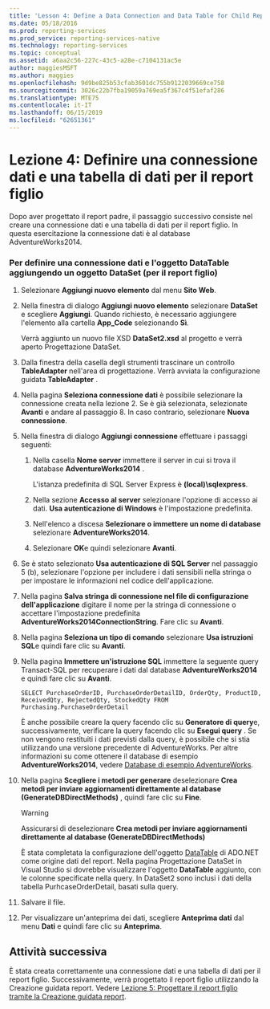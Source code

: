 ```yaml
---
title: 'Lesson 4: Define a Data Connection and Data Table for Child Report (Lezione 4: Definire una connessione dati e una tabella dati per il report figlio) | Microsoft Docs'
ms.date: 05/18/2016
ms.prod: reporting-services
ms.prod_service: reporting-services-native
ms.technology: reporting-services
ms.topic: conceptual
ms.assetid: a6aa2c56-227c-43c5-a28e-c7104131ac5e
author: maggiesMSFT
ms.author: maggies
ms.openlocfilehash: 9d9be825b53cfab3601dc755b9122039669ce758
ms.sourcegitcommit: 3026c22b7fba19059a769ea5f367c4f51efaf286
ms.translationtype: MTE75
ms.contentlocale: it-IT
ms.lasthandoff: 06/15/2019
ms.locfileid: "62651361"
---
```

# <a name="lesson-4-define-a-data-connection-and-data-table-for-child-report"></a>Lezione 4: Definire una connessione dati e una tabella di dati per il report figlio
Dopo aver progettato il report padre, il passaggio successivo consiste nel creare una connessione dati e una tabella di dati per il report figlio. In questa esercitazione la connessione dati è al database AdventureWorks2014.  
  
### <a name="to-define-a-data-connection-and-datatable-by-adding-a-dataset-for-child-report"></a>Per definire una connessione dati e l'oggetto DataTable aggiungendo un oggetto DataSet (per il report figlio)  
  
1.  Selezionare **Aggiungi nuovo elemento** dal menu **Sito Web**.  
  
2.  Nella finestra di dialogo **Aggiungi nuovo elemento** selezionare **DataSet** e scegliere **Aggiungi**. Quando richiesto, è necessario aggiungere l'elemento alla cartella **App_Code** selezionando **Sì**.  
  
    Verrà aggiunto un nuovo file XSD **DataSet2.xsd** al progetto e verrà aperto Progettazione DataSet.  
  
3.  Dalla finestra della casella degli strumenti trascinare un controllo **TableAdapter** nell'area di progettazione. Verrà avviata la configurazione guidata **TableAdapter** .  
  
4.  Nella pagina **Seleziona connessione dati** è possibile selezionare la connessione creata nella lezione 2. Se è già selezionata, selezionate **Avanti** e andare al passaggio 8. In caso contrario, selezionare **Nuova connessione**.  
  
5.  Nella finestra di dialogo **Aggiungi connessione** effettuare i passaggi seguenti:  
  
    1.  Nella casella **Nome server** immettere il server in cui si trova il database **AdventureWorks2014** .  
  
        L'istanza predefinita di SQL Server Express è **(local)\sqlexpress**.  
  
    2.  Nella sezione **Accesso al server** selezionare l'opzione di accesso ai dati. **Usa autenticazione di Windows** è l'impostazione predefinita.  
  
    3.  Nell'elenco a discesa **Selezionare o immettere un nome di database** selezionare **AdventureWorks2014**.  
  
    4.  Selezionare **OK**e quindi selezionare **Avanti**.  
  
6.  Se è stato selezionato **Usa autenticazione di SQL Server** nel passaggio 5 (b), selezionare l'opzione per includere i dati sensibili nella stringa o per impostare le informazioni nel codice dell'applicazione.  
  
7.  Nella pagina **Salva stringa di connessione nel file di configurazione dell'applicazione** digitare il nome per la stringa di connessione o accettare l'impostazione predefinita **AdventureWorks2014ConnectionString**. Fare clic su **Avanti**.  
  
8.  Nella pagina **Seleziona un tipo di comando** selezionare **Usa istruzioni SQL**e quindi fare clic su **Avanti**.  
  
9. Nella pagina **Immettere un'istruzione SQL** immettere la seguente query Transact-SQL per recuperare i dati dal database **AdventureWorks2014** e quindi fare clic su **Avanti**.  
  
    ```  
    SELECT PurchaseOrderID, PurchaseOrderDetailID, OrderQty, ProductID, ReceivedQty, RejectedQty, StockedQty FROM Purchasing.PurchaseOrderDetail  
    ```  
  
    È anche possibile creare la query facendo clic su **Generatore di query**e, successivamente, verificare la query facendo clic su **Esegui query** . Se non vengono restituiti i dati previsti dalla query, è possibile che si stia utilizzando una versione precedente di AdventureWorks. Per altre informazioni su come ottenere il database di esempio **AdventureWorks2014**, vedere [Database di esempio AdventureWorks](https://github.com/Microsoft/sql-server-samples/releases).  
  
10. Nella pagina **Scegliere i metodi per generare** deselezionare **Crea metodi per inviare aggiornamenti direttamente al database (GenerateDBDirectMethods)** , quindi fare clic su **Fine**.  
  
    > [!WARNING]  
    > Assicurarsi di deselezionare **Crea metodi per inviare aggiornamenti direttamente al database (GenerateDBDirectMethods)**  
  
    È stata completata la configurazione dell'oggetto [DataTable](https://msdn.microsoft.com/library/system.data.datatable.aspx) di ADO.NET come origine dati del report. Nella pagina Progettazione DataSet in Visual Studio si dovrebbe visualizzare l'oggetto **DataTable** aggiunto, con le colonne specificate nella query. In DataSet2 sono inclusi i dati della tabella PurhcaseOrderDetail, basati sulla query.  
  
11. Salvare il file.  
  
12. Per visualizzare un'anteprima dei dati, scegliere **Anteprima dati** dal menu **Dati** e quindi fare clic su **Anteprima**.  
  
## <a name="next-task"></a>Attività successiva  
È stata creata correttamente una connessione dati e una tabella di dati per il report figlio. Successivamente, verrà progettato il report figlio utilizzando la Creazione guidata report. Vedere [Lezione 5: Progettare il report figlio tramite la Creazione guidata report](../reporting-services/lesson-5-design-the-child-report-using-the-report-wizard.md).  
  

